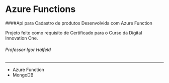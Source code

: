 # Azure Functions

####Api para Cadastro de produtos Desenvolvida com Azure Function

Projeto feito como requisito de Certificado para o Curso da Digital Innovation One.

###### Professor Igor Halfeld

---

- Azure Function
- MongoDB
